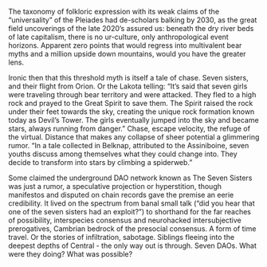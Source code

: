 The taxonomy of folkloric expression with its weak claims of the “universality” of the Pleiades had de-scholars balking by 2030, as the great field uncoverings of the late 2020’s assured us: beneath the dry river beds of late capitalism, there is no ur-culture, only anthropological event horizons. Apparent zero points that would regress into multivalent bear myths and a million upside down mountains, would you have the greater lens.

Ironic then that this threshold myth is itself a tale of chase. Seven sisters, and their flight from Orion. Or the Lakota telling: “It’s said that seven girls were traveling through bear territory and were attacked. They fled to a high rock and prayed to the Great Spirit to save them. The Spirit raised the rock under their feet towards the sky, creating the unique rock formation known today as Devil’s Tower. The girls eventually jumped into the sky and became stars, always running from danger.” Chase, escape velocity, the refuge of the virtual. Distance that makes any collapse of sheer potential a glimmering rumor. “In a tale collected in Belknap, attributed to the Assiniboine, seven youths discuss among themselves what they could change into. They decide to transform into stars by climbing a spiderweb.” 

Some claimed the underground DAO network known as The Seven Sisters was just a rumor, a speculative projection or hyperstition, though manifestos and disputed on chain records gave the premise an eerie credibility. It lived on the spectrum from banal small talk (“did you hear that one of the seven sisters had an exploit?”) to shorthand for the far reaches of possibility, interspecies consensus and neurohacked intersubjective prerogatives, Cambrian bedrock of the presocial consensus. A form of time travel. Or the stories of infiltration, sabotage. Siblings fleeing into the deepest depths of Central - the only way out is through. Seven DAOs. What were they doing? What was possible?
